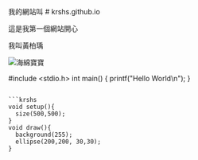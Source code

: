 我的網站叫  # krshs.github.io

這是我第一個網站開心

我叫黃柏瑀


![海綿寶寶](https://5fd1a74d-a-62cb3a1a-s-sites.googlegroups.com/site/haimianbaobao09101202s/hai-mian-bao-bao-ge-ren-zi-liao/AM16THPCAQRKNMACAB9VI95CAAQ72DVCAQ4GC5TCAE9IJRJCAK03476CAO5RS7OCA5W7N38CABDXOEUCAFV9ISRCA5V50EVCAHVJ87YCASE2IWGCAYNJKUVCA2ZH2GTCAP023KHCAOAQIXTCAHCL0DOCATGH1LU.jpg?attachauth=ANoY7coRnuqFv2gqfm41G_owJmJ5o-ntgKCka4MtLt0lETQKpbMKRXSDfScxgwQOtxjTujW4C9eTHAr8ApT5LZQ8zn9fdvNqwachvaORGYueZ4MukVfa1Cp8KAn1CRG67jmff98Kivz4ZQBc6ed5UlWSt11jHIJejAtXMEJsVNqpZYN2YBB1g4IEeqJ0Id0FYXM2izNDFAjtqakbHceKUI9gTvWF0yR9cN7TVo9F8KckXtaxKdqU4DMnaMsYn6qVDL3kVI02tGH2CfhQUL7MuxFdoQsP0750l35f195Bn-zhNCfZ2j1FbgPQcLLkm0u_wdUkBEY5AMpWZAXnxFbn94vdZmA0B-UJgCtucA9yqRhqdZS5A9QuAPiZNAIuhyyhnzPyDRi6ijy3ckb5NnHbzDG3GCFqhH4xbCqGYpR3nnPZqN-rjdwDAI6lj0m46jmATdOn7UbSLsXkzBNjj7prT6dj8Y9vsy1O-Q%3D%3D&attredirects=0)

#include <stdio.h>
int main()
{
  printf("Hello World\n");
}
```

```krshs
void setup(){
  size(500,500);
}
void draw(){
  background(255);
  ellipse(200,200, 30,30);
}

```
